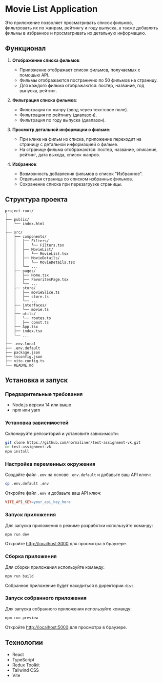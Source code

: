 # Movie List Application

Это приложение позволяет просматривать список фильмов, фильтровать их по жанрам, рейтингу и году выпуска, а также добавлять фильмы в избранное и просматривать их детальную информацию.

## Функционал

1. **Отображение списка фильмов**:
   - Приложение отображает список фильмов, получаемых с помощью API.
   - Фильмы отображаются постранично по 50 фильмов на страницу.
   - Для каждого фильма отображаются: постер, название, год выпуска, рейтинг.

2. **Фильтрация списка фильмов**:
   - Фильтрация по жанру (ввод через текстовое поле).
   - Фильтрация по рейтингу (диапазон).
   - Фильтрация по году выпуска (диапазон).

3. **Просмотр детальной информации о фильме**:
   - При клике на фильм из списка, приложение переходит на страницу с детальной информацией о фильме.
   - На странице фильма отображаются: постер, название, описание, рейтинг, дата выхода, список жанров.

4. **Избранное**:
   - Возможность добавления фильмов в список "Избранное".
   - Отдельная страница со списком избранных фильмов.
   - Сохранение списка при перезагрузке страницы.

## Структура проекта

```plaintext
project-root/
│
├── public/
│   └── index.html
│
├── src/
│   ├── components/
│   │   ├── Filters/
│   │   │   └── Filters.tsx
│   │   ├── MovieList/
│   │   │   └── MovieList.tsx
│   │   ├── MovieDetails/
│   │   │   └── MovieDetails.tsx
│   │   └── ...
│   ├── pages/
│   │   ├── Home.tsx
│   │   ├── FavoritesPage.tsx
│   │   └── ...
│   ├── store/
│   │   ├── movieSlice.ts
│   │   ├── store.ts
│   │   └── ...
│   ├── interfaces/
│   │   └── movie.ts
│   ├── utils/
│   │   └── routes.ts
│   │   ├── сonst.ts
│   ├── App.tsx
│   ├── index.tsx
│   └── ...
│
├── .env.local
├── .env.default
├── package.json
├── tsconfig.json
├── vite.config.ts
└── README.md
```

## Установка и запуск

### Предварительные требования

- Node.js версии 14 или выше
- npm или yarn

### Установка зависимостей

Склонируйте репозиторий и установите зависимости:

```bash
git clone https://github.com/normaliner/test-assignment-vk.git
cd test-assignment-vk
npm install
```

### Настройка переменных окружения

Создайте файл `.env` на основе `.env.default` и добавьте ваш API ключ:

```bash
cp .env.default .env
```

Откройте файл `.env` и добавьте ваш API ключ:

```makefile
VITE_API_KEY=your_api_key_here
```

### Запуск приложения

Для запуска приложения в режиме разработки используйте команду:

```bash
npm run dev
```

Откройте [http://localhost:3000](http://localhost:3000) для просмотра в браузере.

### Сборка приложения

Для сборки приложения используйте команду:

```bash
npm run build
```

Собранное приложение будет находиться в директории `dist`.

### Запуск собранного приложения

Для запуска собранного приложения используйте команду:

```bash
npm run preview
```

Откройте [http://localhost:5000](http://localhost:5000) для просмотра в браузере.

## Технологии

- React
- TypeScript
- Redux Toolkit
- Tailwind CSS
- Vite